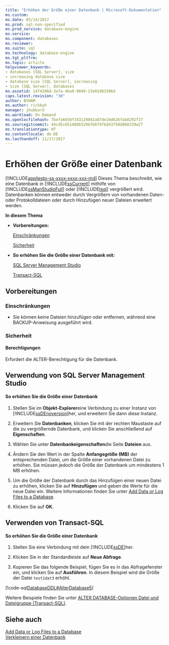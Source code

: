 ```yaml
---
title: "Erhöhen der Größe einer Datenbank | Microsoft-Dokumentation"
ms.custom: 
ms.date: 03/14/2017
ms.prod: sql-non-specified
ms.prod_service: database-engine
ms.service: 
ms.component: databases
ms.reviewer: 
ms.suite: sql
ms.technology: database-engine
ms.tgt_pltfrm: 
ms.topic: article
helpviewer_keywords:
- databases [SQL Server], size
- increasing database size
- database size [SQL Server], increasing
- size [SQL Server], databases
ms.assetid: 14f4206d-3afa-4ba9-9849-23e81d63306d
caps.latest.revision: "30"
author: BYHAM
ms.author: rickbyh
manager: jhubbard
ms.workload: On Demand
ms.openlocfilehash: 7befa6650f343129842a87de3dd626fab8292f37
ms.sourcegitcommit: 44cd5c651488b5296fb679f6d43f50d068339a27
ms.translationtype: HT
ms.contentlocale: de-DE
ms.lasthandoff: 11/17/2017
---
```

# <a name="increase-the-size-of-a-database"></a>Erhöhen der Größe einer Datenbank
[!INCLUDE[appliesto-ss-xxxx-xxxx-xxx-md](../../includes/appliesto-ss-xxxx-xxxx-xxx-md.md)] Dieses Thema beschreibt, wie eine Datenbank in [!INCLUDE[ssCurrent](../../includes/sscurrent-md.md)] mithilfe von [!INCLUDE[ssManStudioFull](../../includes/ssmanstudiofull-md.md)] oder [!INCLUDE[tsql](../../includes/tsql-md.md)] vergrößert wird. Datenbanken können entweder durch Vergrößern von vorhandenen Daten- oder Protokolldateien oder durch Hinzufügen neuer Dateien erweitert werden.  
  
 **In diesem Thema**  
  
-   **Vorbereitungen:**  
  
     [Einschränkungen](#Restrictions)  
  
     [Sicherheit](#Security)  
  
-   **So erhöhen Sie die Größe einer Datenbank mit:**  
  
     [SQL Server Management Studio](#SSMSProcedure)  
  
     [Transact-SQL](#TsqlProcedure)  
  
##  <a name="BeforeYouBegin"></a> Vorbereitungen  
  
###  <a name="Restrictions"></a> Einschränkungen  
  
-   Sie können keine Dateien hinzufügen oder entfernen, während eine BACKUP-Anweisung ausgeführt wird.  
  
###  <a name="Security"></a> Sicherheit  
  
####  <a name="Permissions"></a> Berechtigungen  
 Erfordert die ALTER-Berechtigung für die Datenbank.  
  
##  <a name="SSMSProcedure"></a> Verwendung von SQL Server Management Studio  
  
#### <a name="to-increase-the-size-of-a-database"></a>So erhöhen Sie die Größe einer Datenbank  
  
1.  Stellen Sie im **Objekt-Explorer**eine Verbindung zu einer Instanz von [!INCLUDE[ssDEnoversion](../../includes/ssdenoversion-md.md)]her, und erweitern Sie dann diese Instanz.  
  
2.  Erweitern Sie **Datenbanken**, klicken Sie mit der rechten Maustaste auf die zu vergrößernde Datenbank, und klicken Sie anschließend auf **Eigenschaften**.  
  
3.  Wählen Sie unter **Datenbankeigenschaften**die Seite **Dateien** aus.  
  
4.  Ändern Sie den Wert in der Spalte **Anfangsgröße (MB)** der entsprechenden Datei, um die Größe einer vorhandenen Datei zu erhöhen. Sie müssen jedoch die Größe der Datenbank um mindestens 1 MB erhöhen.  
  
5.  Um die Größe der Datenbank durch das Hinzufügen einer neuen Datei zu erhöhen, klicken Sie auf **Hinzufügen** und geben die Werte für die neue Datei ein. Weitere Informationen finden Sie unter [Add Data or Log Files to a Database](../../relational-databases/databases/add-data-or-log-files-to-a-database.md).  
  
6.  Klicken Sie auf **OK**.  
  
##  <a name="TsqlProcedure"></a> Verwenden von Transact-SQL  
  
#### <a name="to-increase-the-size-of-a-database"></a>So erhöhen Sie die Größe einer Datenbank  
  
1.  Stellen Sie eine Verbindung mit dem [!INCLUDE[ssDE](../../includes/ssde-md.md)]her.  
  
2.  Klicken Sie in der Standardleiste auf **Neue Abfrage**.  
  
3.  Kopieren Sie das folgende Beispiel, fügen Sie es in das Abfragefenster ein, und klicken Sie auf **Ausführen**. In diesem Beispiel wird die Größe der Datei `test1dat3` erhöht.  
  
 [!code-sql[DatabaseDDL#AlterDatabase5](../../relational-databases/databases/codesnippet/tsql/increase-the-size-of-a-d_1.sql)]  
  
 Weitere Beispiele finden Sie unter [ALTER DATABASE-Optionen Datei und Dateigruppe &#40;Transact-SQL&#41;](../../t-sql/statements/alter-database-transact-sql-file-and-filegroup-options.md).  
  
## <a name="see-also"></a>Siehe auch  
 [Add Data or Log Files to a Database](../../relational-databases/databases/add-data-or-log-files-to-a-database.md)   
 [Verkleinern einer Datenbank](../../relational-databases/databases/shrink-a-database.md)  
  
  
